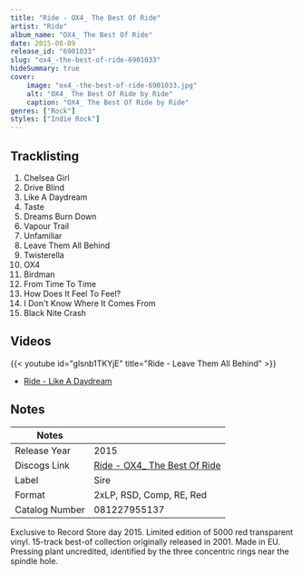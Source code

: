 ```yaml
---
title: "Ride - OX4_ The Best Of Ride"
artist: "Ride"
album_name: "OX4_ The Best Of Ride"
date: 2015-08-09
release_id: "6901033"
slug: "ox4_-the-best-of-ride-6901033"
hideSummary: true
cover:
    image: "ox4_-the-best-of-ride-6901033.jpg"
    alt: "OX4_ The Best Of Ride by Ride"
    caption: "OX4_ The Best Of Ride by Ride"
genres: ["Rock"]
styles: ["Indie Rock"]
---
```


## Tracklisting
1. Chelsea Girl
2. Drive Blind
3. Like A Daydream
4. Taste
5. Dreams Burn Down
6. Vapour Trail
7. Unfamiliar
8. Leave Them All Behind
9. Twisterella
10. OX4
11. Birdman
12. From Time To Time
13. How Does It Feel To Feel?
14. I Don't Know Where It Comes From
15. Black Nite Crash

## Videos
{{< youtube id="gIsnb1TKYjE" title="Ride - Leave Them All Behind" >}}
- [Ride - Like A Daydream](https://www.youtube.com/watch?v=8zzo25t_eC8)


## Notes

| Notes          |             |
| ---------------| ----------- |
| Release Year   | 2015 |
| Discogs Link   | [Ride - OX4_ The Best Of Ride](https://www.discogs.com/release/6901033-Ride-OX4_-The-Best-Of-Ride) |
| Label          | Sire |
| Format         | 2xLP, RSD, Comp, RE, Red |
| Catalog Number | 081227955137 |

Exclusive to Record Store day 2015. Limited edition of 5000 red transparent vinyl. 15-track best-of collection originally released in 2001. Made in EU.  Pressing plant uncredited, identified by the three concentric rings near the spindle hole.

